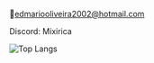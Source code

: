 📧edmariooliveira2002@hotmail.com

Discord: Mixirica

![Top Langs](https://github-readme-stats.vercel.app/api/top-langs/?username=marriosdev&langs_count=20)
